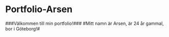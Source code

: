# Portfolio-Arsen
###Välkommen till min portfolio!###
#Mitt namn är Arsen, är 24 år gammal, bor i Göteborg!#
